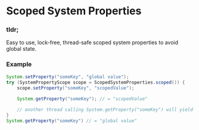 # Scoped System Properties

### tldr;

Easy to use, lock-free, thread-safe scoped system properties to avoid global state.

### Example

```java
System.setProperty("someKey", "global value");
try (SystemPropertyScope scope = ScopedSystemProperties.scoped()) {
    scope.setProperty("someKey", "scopedValue");
    
    System.getProperty("someKey"); // = "scopedValue"

    // another thread calling System.getProperty("someKey") will yield `global value`
}
System.getProperty("someKey") // = "global value"
````

